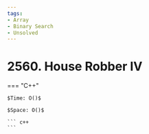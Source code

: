 ```yaml
---
tags:
- Array
- Binary Search
- Unsolved
---
```



# 2560. House Robber IV

=== "C++"

    $Time: O()$

    $Space: O()$

    ``` c++
    ```